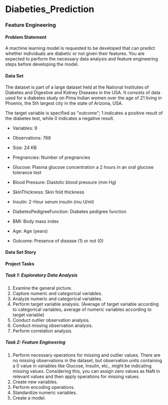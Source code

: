 # Diabeties_Prediction

### Feature Engineering

#### Problem Statement

A machine learning model is requested to be developed that can predict whether individuals are diabetic or not given their features. You are expected to perform the necessary data analysis and feature engineering steps before developing the model.

#### Data Set

The dataset is part of a large dataset held at the National Institutes of Diabetes and Digestive and Kidney Diseases in the USA. It consists of data used for a diabetes study on Pima Indian women over the age of 21 living in Phoenix, the 5th largest city in the state of Arizona, USA.

The target variable is specified as "outcome"; 1 indicates a positive result of the diabetes test, while 0 indicates a negative result.

- Variables: 9
- Observations: 768
- Size: 24 KB

- Pregnancies: Number of pregnancies
- Glucose: Plasma glucose concentration a 2 hours in an oral glucose tolerance test
- Blood Pressure: Diastolic blood pressure (mm Hg)
- SkinThickness: Skin fold thickness
- Insulin: 2-Hour serum insulin (mu U/ml)
- DiabetesPedigreeFunction: Diabetes pedigree function
- BMI: Body mass index
- Age: Age (years)
- Outcome: Presence of disease (1) or not (0)

#### Data Set Story

#### Project Tasks

##### Task 1: Exploratory Data Analysis

1. Examine the general picture.
2. Capture numeric and categorical variables.
3. Analyze numeric and categorical variables.
4. Perform target variable analysis. (Average of target variable according to categorical variables, average of numeric variables according to target variable)
5. Conduct outlier observation analysis.
6. Conduct missing observation analysis.
7. Perform correlation analysis.

##### Task 2: Feature Engineering

1. Perform necessary operations for missing and outlier values. There are no missing observations in the dataset, but observation units containing a 0 value in variables like Glucose, Insulin, etc., might be indicating missing values. Considering this, you can assign zero values as NaN in relevant values and then apply operations for missing values.
2. Create new variables.
3. Perform encoding operations.
4. Standardize numeric variables.
5. Create a model.
